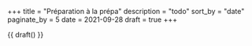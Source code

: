 +++
title = "Préparation à la prépa"
description = "todo"
sort_by = "date"
paginate_by = 5
date = 2021-09-28
draft = true
+++

{{ draft() }}
